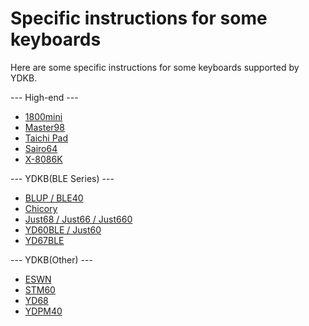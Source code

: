# Specific instructions for some keyboards

Here are some specific instructions for some keyboards supported by YDKB.

--- High-end ---
  * [1800mini](en/keyboards/1800mini)
  * [Master98](en/keyboards/master98)
  * [Taichi Pad](en/keyboards/taichi-pad)
  * [Sairo64](en/keyboards/sairo64)
  * [X-8086K](en/keyboards/x-8086k)

--- YDKB(BLE Series) ---
  * [BLUP / BLE40](en/keyboards/blup)
  * [Chicory](en/keyboards/chicory)
  * [Just68 / Just66 / Just660](en/keyboards/just)
  * [YD60BLE / Just60](en/keyboards/yd60ble)
  * [YD67BLE](en/keyboards/yd67ble)

--- YDKB(Other) ---
  * [ESWN](en/keyboards/eswn)
  * [STM60](en/keyboards/stm60)
  * [YD68](en/keyboards/yd68)
  * [YDPM40](en/keyboards/ydpm40)

